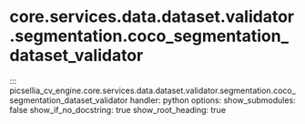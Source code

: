 # core.services.data.dataset.validator.segmentation.coco_segmentation_dataset_validator

::: picsellia_cv_engine.core.services.data.dataset.validator.segmentation.coco_segmentation_dataset_validator
    handler: python
    options:
        show_submodules: false
        show_if_no_docstring: true
        show_root_heading: true
